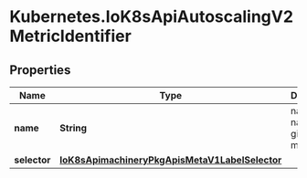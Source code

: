 # Kubernetes.IoK8sApiAutoscalingV2MetricIdentifier

## Properties

Name | Type | Description | Notes
------------ | ------------- | ------------- | -------------
**name** | **String** | name is the name of the given metric | 
**selector** | [**IoK8sApimachineryPkgApisMetaV1LabelSelector**](IoK8sApimachineryPkgApisMetaV1LabelSelector.md) |  | [optional] 


